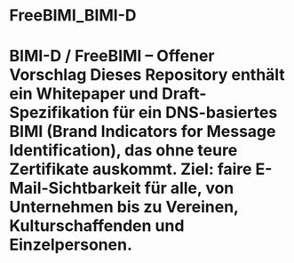# FreeBIMI_BIMI-D
# BIMI-D / FreeBIMI – Offener Vorschlag  Dieses Repository enthält ein Whitepaper und Draft-Spezifikation für ein DNS-basiertes BIMI (Brand Indicators for Message Identification), das ohne teure Zertifikate auskommt. Ziel: faire E-Mail-Sichtbarkeit für alle, von Unternehmen bis zu Vereinen, Kulturschaffenden und Einzelpersonen.
